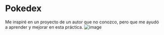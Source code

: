 # Pokedex
Me inspiré en un proyecto de un autor que no conozco, pero que me ayudó a aprender y mejorar en esta práctica.
![image](https://github.com/user-attachments/assets/056c9c4a-4a8a-4f23-a714-0ca2b70f8266)
